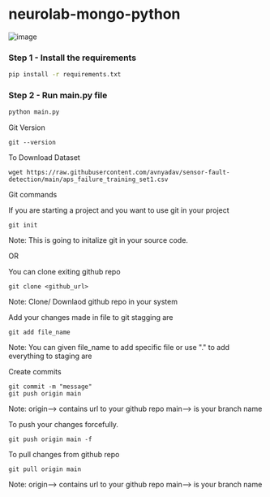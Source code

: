 # neurolab-mongo-python

![image](https://user-images.githubusercontent.com/57321948/196933065-4b16c235-f3b9-4391-9cfe-4affcec87c35.png)

### Step 1 - Install the requirements

```bash
pip install -r requirements.txt
```

### Step 2 - Run main.py file

```bash
python main.py
```


Git Version
`````````````
git --version
`````````````
To Download Dataset
````````````
wget https://raw.githubusercontent.com/avnyadav/sensor-fault-detection/main/aps_failure_training_set1.csv
````````````

Git commands

If you are starting a project and you want to use git in your project
````````````
git init
````````````
Note: This is going to initalize git in your source code.

OR

You can clone exiting github repo
```````````````````
git clone <github_url>
```````````````````
Note: Clone/ Downlaod github repo in your system

Add your changes made in file to git stagging are
````````````````````
git add file_name
````````````````````
Note: You can given file_name to add specific file or use "." to add everything to staging are

Create commits
`````````````````````````
git commit -m "message"
git push origin main
`````````````````````````
Note: origin--> contains url to your github repo main--> is your branch name

To push your changes forcefully.
``````````````````
git push origin main -f
``````````````````
To pull changes from github repo
```````````````````````````
git pull origin main
```````````````````````````
Note: origin--> contains url to your github repo main--> is your branch name